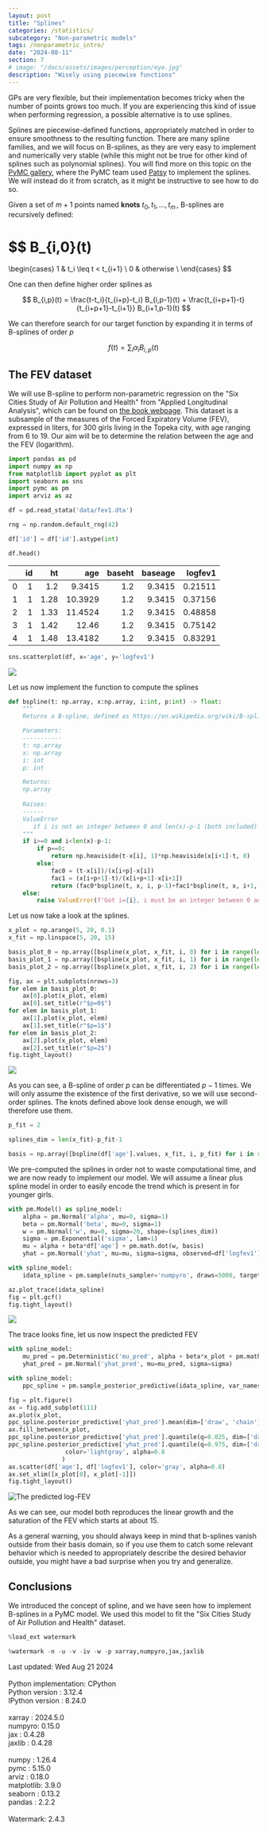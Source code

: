 ```yaml
---
layout: post
title: "Splines"
categories: /statistics/
subcategory: "Non-parametric models"
tags: /nonparametric_intro/
date: "2024-08-11"
section: 7
# image: "/docs/assets/images/perception/eye.jpg"
description: "Wisely using piecewise functions"
---
```


GPs are very flexible, but their implementation becomes tricky when the number of points
grows too much.
If you are experiencing this kind of issue when performing regression, a possible alternative
is to use splines.

Splines are piecewise-defined functions, appropriately matched in order to ensure smoothness
to the resulting function.
There are many spline families, and we will focus on B-splines, as they are very easy to implement
and numerically very stable (while this might not be true for other kind of splines such
as polynomial splines).
You will find more on this topic on the
[PyMC gallery](https://www.pymc.io/projects/examples/en/latest/howto/spline.html),
where the PyMC team used [Patsy](https://patsy.readthedocs.io/en/latest/)
to implement the splines.
We will instead do it from scratch, as it might be instructive to see how
to do so.

Given a set of $m+1$ points named **knots** $t_0,t_1,\dots,t_m\,,$ B-splines
are recursively defined:

$$
B_{i,0}(t)
= 
\begin{cases}
1 & t_i \leq t < t_{i+1} \\
0 & otherwise \\
\end{cases}
$$

One can then define higher order splines as

$$
B_{i,p}(t) = \frac{t-t_i}{t_{i+p}-t_i} B_{i,p-1}(t) +
\frac{t_{i+p+1}-t}{t_{i+p+1}-t_{i+1}} B_{i+1,p-1}(t)
$$

We can therefore search for our target function by expanding it in terms of B-splines
of order $p$


$$
f(t) = \sum_i  \alpha_i B_{i, p}(t)
$$

## The FEV dataset

We will use B-spline to perform non-parametric regression on the "Six Cities Study of Air Pollution and Health"
from "Applied Longitudinal Analysis", which  can be found on [the book webpage](https://content.sph.harvard.edu/fitzmaur/ala2e/).
This dataset is a subsample of the measures of the Forced Expiratory Volume (FEV), expressed in liters,
for 300 girls living in the Topeka city, with age ranging from 6 to 19.
Our aim will be to determine the relation between the age and the FEV (logarithm).

```python
import pandas as pd
import numpy as np
from matplotlib import pyplot as plt
import seaborn as sns
import pymc as pm
import arviz as az

df = pd.read_stata('data/fev1.dta')

rng = np.random.default_rng(42)

df['id'] = df['id'].astype(int)

df.head()
```

|    |   id |   ht |     age |   baseht |   baseage |   logfev1 |
|---:|-----:|-----:|--------:|---------:|----------:|----------:|
|  0 |    1 | 1.2  |  9.3415 |      1.2 |    9.3415 |   0.21511 |
|  1 |    1 | 1.28 | 10.3929 |      1.2 |    9.3415 |   0.37156 |
|  2 |    1 | 1.33 | 11.4524 |      1.2 |    9.3415 |   0.48858 |
|  3 |    1 | 1.42 | 12.46   |      1.2 |    9.3415 |   0.75142 |
|  4 |    1 | 1.48 | 13.4182 |      1.2 |    9.3415 |   0.83291 |

```python
sns.scatterplot(df, x='age', y='logfev1')
```

![](/docs/assets/images/statistics/splines/data.webp)

Let us now implement the function to compute the splines

```python
def bspline(t: np.array, x:np.array, i:int, p:int) -> float:
    """
    Returns a B-spline, defined as https://en.wikipedia.org/wiki/B-spline.

    Parameters:
    -----------
    t: np.array
    x: np.array
    i: int
    p: int

    Returns:
    np.array
    
    Raises:
    ------
    ValueError
       if i is not an integer between 0 and len(x)-p-1 (both included)
    """
    if i>=0 and i<len(x)-p-1:
        if p==0:
            return np.heaviside(t-x[i], 1)*np.heaviside(x[i+1]-t, 0)
        else:
            fac0 = (t-x[i])/(x[i+p]-x[i])
            fac1 = (x[i+p+1]-t)/(x[i+p+1]-x[i+1])
            return (fac0*bspline(t, x, i, p-1)+fac1*bspline(t, x, i+1, p-1))
    else:
        raise ValueError(f'Got i={i}, i must be an integer between 0 and len(x)-p-1={len(x)-p-1}')
```

Let us now take a look at the splines.

```python
x_plot = np.arange(5, 20, 0.1)
x_fit = np.linspace(5, 20, 15)

basis_plot_0 = np.array([bspline(x_plot, x_fit, i, 0) for i in range(len(x_fit)-1)])
basis_plot_1 = np.array([bspline(x_plot, x_fit, i, 1) for i in range(len(x_fit)-2)])
basis_plot_2 = np.array([bspline(x_plot, x_fit, i, 2) for i in range(len(x_fit)-3)])

fig, ax = plt.subplots(nrows=3)
for elem in basis_plot_0:
    ax[0].plot(x_plot, elem)
    ax[0].set_title(r"$p=0$")
for elem in basis_plot_1:
    ax[1].plot(x_plot, elem)
    ax[1].set_title(r"$p=1$")
for elem in basis_plot_2:
    ax[2].plot(x_plot, elem)
    ax[2].set_title(r"$p=2$")
fig.tight_layout()
```

![](/docs/assets/images/statistics/splines/basis.webp)

As you can see, a B-spline of order $p$ can be differentiated $p-1$ times.
We will only assume the existence of the first derivative, so we will use
second-order splines.
The knots defined above look dense enough, we will therefore use them.

```python
p_fit = 2

splines_dim = len(x_fit)-p_fit-1

basis = np.array([bspline(df['age'].values, x_fit, i, p_fit) for i in range(splines_dim)])
```

We pre-computed the splines in order not to waste computational time, and we are now ready to 
implement our model. We will assume a linear plus spline model in order to easily
encode the trend which is present in for younger girls.

```python
with pm.Model() as spline_model:
    alpha = pm.Normal('alpha', mu=0, sigma=1)
    beta = pm.Normal('beta', mu=0, sigma=1)
    w = pm.Normal('w', mu=0, sigma=20, shape=(splines_dim))
    sigma = pm.Exponential('sigma', lam=1)
    mu = alpha + beta*df['age'] + pm.math.dot(w, basis)
    yhat = pm.Normal('yhat', mu=mu, sigma=sigma, observed=df['logfev1'])

with spline_model:
    idata_spline = pm.sample(nuts_sampler='numpyro', draws=5000, target_accept=0.9, random_seed=rng)

az.plot_trace(idata_spline)
fig = plt.gcf()
fig.tight_layout()
```

![](/docs/assets/images/statistics/splines/trace.webp)

The trace looks fine, let us now inspect the predicted FEV

```python
with spline_model:
    mu_pred = pm.Deterministic('mu_pred', alpha + beta*x_plot + pm.math.dot(w, basis_plot_2))
    yhat_pred = pm.Normal('yhat_pred', mu=mu_pred, sigma=sigma)

with spline_model:
    ppc_spline = pm.sample_posterior_predictive(idata_spline, var_names=['yhat_pred', 'mu_pred'])

fig = plt.figure()
ax = fig.add_subplot(111)
ax.plot(x_plot,
ppc_spline.posterior_predictive['yhat_pred'].mean(dim=['draw', 'chain']))
ax.fill_between(x_plot,
ppc_spline.posterior_predictive['yhat_pred'].quantile(q=0.025, dim=['draw', 'chain']),
ppc_spline.posterior_predictive['yhat_pred'].quantile(q=0.975, dim=['draw', 'chain']),
                color='lightgray', alpha=0.8
               )
ax.scatter(df['age'], df['logfev1'], color='gray', alpha=0.8)
ax.set_xlim([x_plot[0], x_plot[-1]])
fig.tight_layout()
```

![The predicted log-FEV](/docs/assets/images/statistics/splines/ppc.webp)

As we can see, our model both reproduces the linear growth and the saturation of the FEV
which starts at about 15.

As a general warning, you should always keep in mind that b-splines
vanish outside from their basis domain, so if you use them to catch
some relevant behavior which is needed to appropriately describe the
desired behavior outside, you might have a bad surprise when you try and
generalize.

## Conclusions

We introduced the concept of spline, and we have seen how to implement B-splines
in a PyMC model.
We used this model to fit the "Six Cities Study of Air Pollution and Health"
dataset.

```python
%load_ext watermark
```

```python
%watermark -n -u -v -iv -w -p xarray,numpyro,jax,jaxlib
```

<div class="code">
Last updated: Wed Aug 21 2024
<br>

<br>
Python implementation: CPython
<br>
Python version       : 3.12.4
<br>
IPython version      : 8.24.0
<br>

<br>
xarray : 2024.5.0
<br>
numpyro: 0.15.0
<br>
jax    : 0.4.28
<br>
jaxlib : 0.4.28
<br>

<br>
numpy     : 1.26.4
<br>
pymc      : 5.15.0
<br>
arviz     : 0.18.0
<br>
matplotlib: 3.9.0
<br>
seaborn   : 0.13.2
<br>
pandas    : 2.2.2
<br>

<br>
Watermark: 2.4.3
<br>
</div>